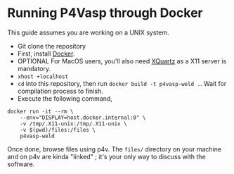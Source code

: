 # Running P4Vasp through Docker 

This guide assumes you are working on a UNIX system. 

* Git clone the repository
* First, install [Docker](https://docs.docker.com/engine/install/).
* OPTIONAL For MacOS users, you'll also need [XQuartz](https://www.xquartz.org/) as a X11 server is mandatory.
* `xhost +localhost`
* `cd` into this repository, then run `docker build -t p4vasp-weld .`. Wait for compilation process to finish.
* Execute the following command,

```
docker run -it --rm \
    --env="DISPLAY=host.docker.internal:0" \
    -v /tmp/.X11-unix:/tmp/.X11-unix \
    -v $(pwd)/files:/files \
    p4vasp-weld
```

Once done, browse files using p4v. The `files/` directory on your machine and on p4v are kinda "linked" ; it's your only way to discuss with the software.
